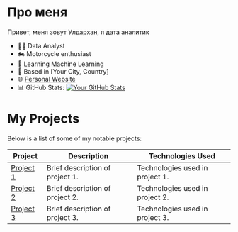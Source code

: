 # Про меня 

Привет, меня зовут Улдархан, я дата аналитик
- 👩‍💻 Data Analyst
- 🏍️ Motorcycle enthusiast
- 🤖 Learning Machine Learning
- 📍 Based in [Your City, Country]
- 🌐 [Personal Website](https://www.yourwebsite.com)
- 📊 GitHub Stats: [![Your GitHub Stats](https://img.shields.io/github/followers/yourusername?label=Followers&style=social)](https://github.com/yourusername)

# My Projects

Below is a list of some of my notable projects:

| Project | Description | Technologies Used |
| ------- | ----------- | ----------------- |
| [Project 1](link_to_project1) | Brief description of project 1. | Technologies used in project 1. |
| [Project 2](link_to_project2) | Brief description of project 2. | Technologies used in project 2. |
| [Project 3](link_to_project3) | Brief description of project 3. | Technologies used in project 3. |



